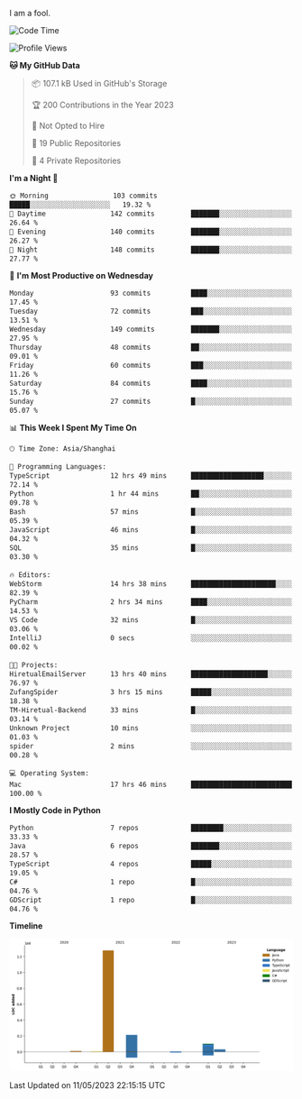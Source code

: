 I am a fool.

<!--START_SECTION:waka-->
![Code Time](http://img.shields.io/badge/Code%20Time-387%20hrs%2016%20mins-blue)

![Profile Views](http://img.shields.io/badge/Profile%20Views-22-blue)

**🐱 My GitHub Data** 

> 📦 107.1 kB Used in GitHub's Storage 
 > 
> 🏆 200 Contributions in the Year 2023
 > 
> 🚫 Not Opted to Hire
 > 
> 📜 19 Public Repositories 
 > 
> 🔑 4 Private Repositories 
 > 
**I'm a Night 🦉** 

```text
🌞 Morning                103 commits         █████░░░░░░░░░░░░░░░░░░░░   19.32 % 
🌆 Daytime                142 commits         ███████░░░░░░░░░░░░░░░░░░   26.64 % 
🌃 Evening                140 commits         ███████░░░░░░░░░░░░░░░░░░   26.27 % 
🌙 Night                  148 commits         ███████░░░░░░░░░░░░░░░░░░   27.77 % 
```
📅 **I'm Most Productive on Wednesday** 

```text
Monday                   93 commits          ████░░░░░░░░░░░░░░░░░░░░░   17.45 % 
Tuesday                  72 commits          ███░░░░░░░░░░░░░░░░░░░░░░   13.51 % 
Wednesday                149 commits         ███████░░░░░░░░░░░░░░░░░░   27.95 % 
Thursday                 48 commits          ██░░░░░░░░░░░░░░░░░░░░░░░   09.01 % 
Friday                   60 commits          ███░░░░░░░░░░░░░░░░░░░░░░   11.26 % 
Saturday                 84 commits          ████░░░░░░░░░░░░░░░░░░░░░   15.76 % 
Sunday                   27 commits          █░░░░░░░░░░░░░░░░░░░░░░░░   05.07 % 
```


📊 **This Week I Spent My Time On** 

```text
🕑︎ Time Zone: Asia/Shanghai

💬 Programming Languages: 
TypeScript               12 hrs 49 mins      ██████████████████░░░░░░░   72.14 % 
Python                   1 hr 44 mins        ██░░░░░░░░░░░░░░░░░░░░░░░   09.78 % 
Bash                     57 mins             █░░░░░░░░░░░░░░░░░░░░░░░░   05.39 % 
JavaScript               46 mins             █░░░░░░░░░░░░░░░░░░░░░░░░   04.32 % 
SQL                      35 mins             █░░░░░░░░░░░░░░░░░░░░░░░░   03.30 % 

🔥 Editors: 
WebStorm                 14 hrs 38 mins      █████████████████████░░░░   82.39 % 
PyCharm                  2 hrs 34 mins       ████░░░░░░░░░░░░░░░░░░░░░   14.53 % 
VS Code                  32 mins             █░░░░░░░░░░░░░░░░░░░░░░░░   03.06 % 
IntelliJ                 0 secs              ░░░░░░░░░░░░░░░░░░░░░░░░░   00.02 % 

🐱‍💻 Projects: 
HiretualEmailServer      13 hrs 40 mins      ███████████████████░░░░░░   76.97 % 
ZufangSpider             3 hrs 15 mins       █████░░░░░░░░░░░░░░░░░░░░   18.38 % 
TM-Hiretual-Backend      33 mins             █░░░░░░░░░░░░░░░░░░░░░░░░   03.14 % 
Unknown Project          10 mins             ░░░░░░░░░░░░░░░░░░░░░░░░░   01.03 % 
spider                   2 mins              ░░░░░░░░░░░░░░░░░░░░░░░░░   00.28 % 

💻 Operating System: 
Mac                      17 hrs 46 mins      █████████████████████████   100.00 % 
```

**I Mostly Code in Python** 

```text
Python                   7 repos             ████████░░░░░░░░░░░░░░░░░   33.33 % 
Java                     6 repos             ███████░░░░░░░░░░░░░░░░░░   28.57 % 
TypeScript               4 repos             █████░░░░░░░░░░░░░░░░░░░░   19.05 % 
C#                       1 repo              █░░░░░░░░░░░░░░░░░░░░░░░░   04.76 % 
GDScript                 1 repo              █░░░░░░░░░░░░░░░░░░░░░░░░   04.76 % 
```



**Timeline**

![Lines of Code chart](https://raw.githubusercontent.com/VeejaLiu/VeejaLiu/master/assets/bar_graph.png)


 Last Updated on 11/05/2023 22:15:15 UTC
<!--END_SECTION:waka-->
